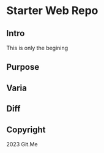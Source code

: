 # Starter Web Repo

## Intro
This is only the begining

## Purpose

## Varia

## Diff

## Copyright
2023 Git.Me


